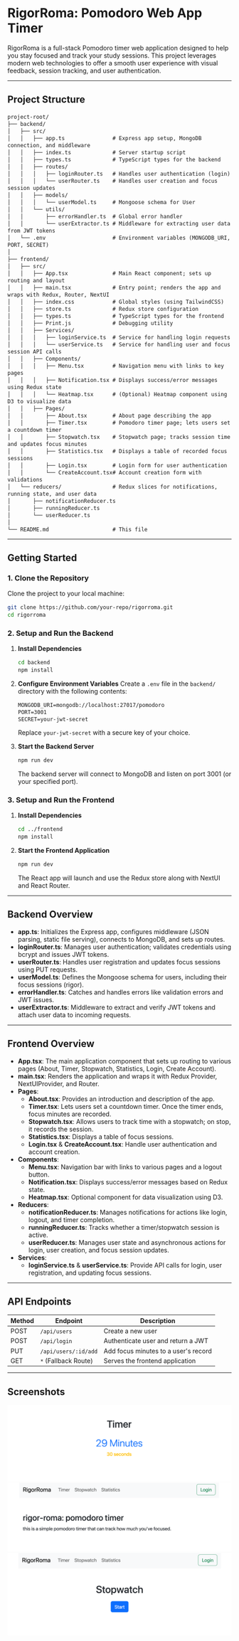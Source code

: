 # RigorRoma: Pomodoro Web App Timer

RigorRoma is a full-stack Pomodoro timer web application designed to help you stay focused and track your study sessions. This project leverages modern web technologies to offer a smooth user experience with visual feedback, session tracking, and user authentication.

---

## Project Structure
```
project-root/
├── backend/
│   ├── src/
│   │   ├── app.ts               # Express app setup, MongoDB connection, and middleware
│   │   ├── index.ts             # Server startup script
│   │   ├── types.ts             # TypeScript types for the backend
│   │   ├── routes/
│   │   │   ├── loginRouter.ts   # Handles user authentication (login)
│   │   │   └── userRouter.ts    # Handles user creation and focus session updates
│   │   ├── models/
│   │   │   └── userModel.ts     # Mongoose schema for User
│   │   └── utils/
│   │       ├── errorHandler.ts  # Global error handler
│   │       └── userExtractor.ts # Middleware for extracting user data from JWT tokens
│   └── .env                     # Environment variables (MONGODB_URI, PORT, SECRET)
│
├── frontend/
│   ├── src/
│   │   ├── App.tsx              # Main React component; sets up routing and layout
│   │   ├── main.tsx             # Entry point; renders the app and wraps with Redux, Router, NextUI
│   │   ├── index.css            # Global styles (using TailwindCSS)
│   │   ├── store.ts             # Redux store configuration
│   │   ├── types.ts             # TypeScript types for the frontend
│   │   ├── Print.js             # Debugging utility
│   │   ├── Services/
│   │   │   ├── loginService.ts  # Service for handling login requests
│   │   │   └── userService.ts   # Service for handling user and focus session API calls
│   │   ├── Components/
│   │   │   ├── Menu.tsx         # Navigation menu with links to key pages
│   │   │   ├── Notification.tsx # Displays success/error messages using Redux state
│   │   │   └── Heatmap.tsx      # (Optional) Heatmap component using D3 to visualize data
│   │   ├── Pages/
│   │       ├── About.tsx        # About page describing the app
│   │       ├── Timer.tsx        # Pomodoro timer page; lets users set a countdown timer
│   │       ├── Stopwatch.tsx    # Stopwatch page; tracks session time and updates focus minutes
│   │       ├── Statistics.tsx   # Displays a table of recorded focus sessions
│   │       ├── Login.tsx        # Login form for user authentication
│   │       └── CreateAccount.tsx# Account creation form with validations
│   └── reducers/                # Redux slices for notifications, running state, and user data
│       ├── notificationReducer.ts
│       ├── runningReducer.ts
│       └── userReducer.ts
│
└── README.md                    # This file
```

---

## Getting Started

### 1. Clone the Repository
Clone the project to your local machine:
```bash
git clone https://github.com/your-repo/rigorroma.git
cd rigorroma
```

### 2. Setup and Run the Backend

1. **Install Dependencies**
   ```bash
   cd backend
   npm install
   ```

2. **Configure Environment Variables**
   Create a `.env` file in the `backend/` directory with the following contents:
   ```env
   MONGODB_URI=mongodb://localhost:27017/pomodoro
   PORT=3001
   SECRET=your-jwt-secret
   ```
   Replace `your-jwt-secret` with a secure key of your choice.

3. **Start the Backend Server**
   ```bash
   npm run dev
   ```
   The backend server will connect to MongoDB and listen on port 3001 (or your specified port).

### 3. Setup and Run the Frontend

1. **Install Dependencies**
   ```bash
   cd ../frontend
   npm install
   ```

2. **Start the Frontend Application**
   ```bash
   npm run dev
   ```
   The React app will launch and use the Redux store along with NextUI and React Router.

---

## Backend Overview

- **app.ts**: Initializes the Express app, configures middleware (JSON parsing, static file serving), connects to MongoDB, and sets up routes.
- **loginRouter.ts**: Manages user authentication; validates credentials using bcrypt and issues JWT tokens.
- **userRouter.ts**: Handles user registration and updates focus sessions using PUT requests.
- **userModel.ts**: Defines the Mongoose schema for users, including their focus sessions (rigor).
- **errorHandler.ts**: Catches and handles errors like validation errors and JWT issues.
- **userExtractor.ts**: Middleware to extract and verify JWT tokens and attach user data to incoming requests.

---

## Frontend Overview

- **App.tsx**: The main application component that sets up routing to various pages (About, Timer, Stopwatch, Statistics, Login, Create Account).
- **main.tsx**: Renders the application and wraps it with Redux Provider, NextUIProvider, and Router.
- **Pages**:
  - **About.tsx**: Provides an introduction and description of the app.
  - **Timer.tsx**: Lets users set a countdown timer. Once the timer ends, focus minutes are recorded.
  - **Stopwatch.tsx**: Allows users to track time with a stopwatch; on stop, it records the session.
  - **Statistics.tsx**: Displays a table of focus sessions.
  - **Login.tsx** & **CreateAccount.tsx**: Handle user authentication and account creation.
- **Components**:
  - **Menu.tsx**: Navigation bar with links to various pages and a logout button.
  - **Notification.tsx**: Displays success/error messages based on Redux state.
  - **Heatmap.tsx**: Optional component for data visualization using D3.
- **Reducers**:
  - **notificationReducer.ts**: Manages notifications for actions like login, logout, and timer completion.
  - **runningReducer.ts**: Tracks whether a timer/stopwatch session is active.
  - **userReducer.ts**: Manages user state and asynchronous actions for login, user creation, and focus session updates.
- **Services**:
  - **loginService.ts** & **userService.ts**: Provide API calls for login, user registration, and updating focus sessions.

---

## API Endpoints

| Method | Endpoint               | Description                           |
|--------|------------------------|---------------------------------------|
| POST   | `/api/users`           | Create a new user                     |
| POST   | `/api/login`           | Authenticate user and return a JWT    |
| PUT    | `/api/users/:id/add`   | Add focus minutes to a user's record  |
| GET    | `*` (Fallback Route)   | Serves the frontend application       |

---
## Screenshots

![countdown](./screenshots/countdown.png)
![homepage](./screenshots/home.png)
![stopwatch](./screenshots/stopwatch.png)
